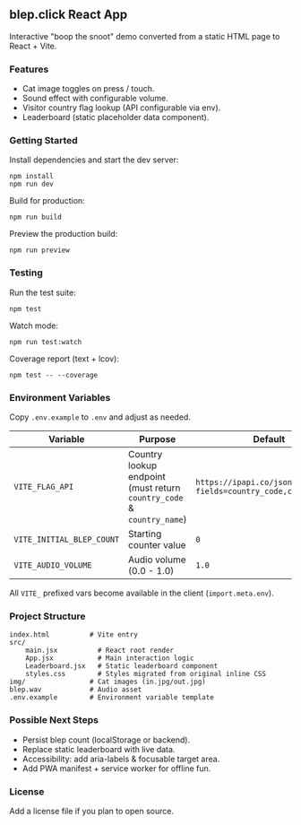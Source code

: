 
## blep.click React App

Interactive "boop the snoot" demo converted from a static HTML page to React + Vite.

### Features
- Cat image toggles on press / touch.
- Sound effect with configurable volume.
- Visitor country flag lookup (API configurable via env).
- Leaderboard (static placeholder data component).

### Getting Started
Install dependencies and start the dev server:

```
npm install
npm run dev
```

Build for production:
```
npm run build
```
Preview the production build:
```
npm run preview
```

### Testing
Run the test suite:
```
npm test
```
Watch mode:
```
npm run test:watch
```
Coverage report (text + lcov):
```
npm test -- --coverage
```

### Environment Variables
Copy `.env.example` to `.env` and adjust as needed.

| Variable | Purpose | Default |
|----------|---------|---------|
| `VITE_FLAG_API` | Country lookup endpoint (must return `country_code` & `country_name`) | `https://ipapi.co/json/?fields=country_code,country_name` |
| `VITE_INITIAL_BLEP_COUNT` | Starting counter value | `0` |
| `VITE_AUDIO_VOLUME` | Audio volume (0.0 - 1.0) | `1.0` |

All `VITE_` prefixed vars become available in the client (`import.meta.env`).

### Project Structure
```
index.html          # Vite entry
src/
	main.jsx          # React root render
	App.jsx           # Main interaction logic
	Leaderboard.jsx   # Static leaderboard component
	styles.css        # Styles migrated from original inline CSS
img/                # Cat images (in.jpg/out.jpg)
blep.wav            # Audio asset
.env.example        # Environment variable template
```

### Possible Next Steps
- Persist blep count (localStorage or backend).
- Replace static leaderboard with live data.
- Accessibility: add aria-labels & focusable target area.
- Add PWA manifest + service worker for offline fun.

### License
Add a license file if you plan to open source.

